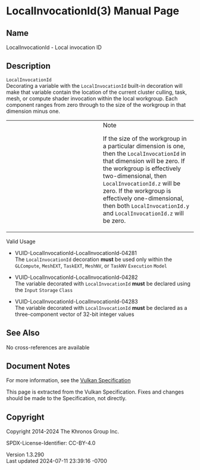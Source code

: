 # LocalInvocationId(3) Manual Page

## Name

LocalInvocationId - Local invocation ID



## <a href="#_description" class="anchor"></a>Description

`LocalInvocationId`  
Decorating a variable with the `LocalInvocationId` built-in decoration
will make that variable contain the location of the current cluster
culling, task, mesh, or compute shader invocation within the local
workgroup. Each component ranges from zero through to the size of the
workgroup in that dimension minus one.

<table>
<colgroup>
<col style="width: 50%" />
<col style="width: 50%" />
</colgroup>
<tbody>
<tr>
<td class="icon"><em></em></td>
<td class="content">Note
<p>If the size of the workgroup in a particular dimension is one, then
the <code>LocalInvocationId</code> in that dimension will be zero. If
the workgroup is effectively two-dimensional, then
<code>LocalInvocationId.z</code> will be zero. If the workgroup is
effectively one-dimensional, then both <code>LocalInvocationId.y</code>
and <code>LocalInvocationId.z</code> will be zero.</p></td>
</tr>
</tbody>
</table>

Valid Usage

- <a href="#VUID-LocalInvocationId-LocalInvocationId-04281"
  id="VUID-LocalInvocationId-LocalInvocationId-04281"></a>
  VUID-LocalInvocationId-LocalInvocationId-04281  
  The `LocalInvocationId` decoration **must** be used only within the
  `GLCompute`, `MeshEXT`, `TaskEXT`, `MeshNV`, or `TaskNV` `Execution`
  `Model`

- <a href="#VUID-LocalInvocationId-LocalInvocationId-04282"
  id="VUID-LocalInvocationId-LocalInvocationId-04282"></a>
  VUID-LocalInvocationId-LocalInvocationId-04282  
  The variable decorated with `LocalInvocationId` **must** be declared
  using the `Input` `Storage` `Class`

- <a href="#VUID-LocalInvocationId-LocalInvocationId-04283"
  id="VUID-LocalInvocationId-LocalInvocationId-04283"></a>
  VUID-LocalInvocationId-LocalInvocationId-04283  
  The variable decorated with `LocalInvocationId` **must** be declared
  as a three-component vector of 32-bit integer values

## <a href="#_see_also" class="anchor"></a>See Also

No cross-references are available

## <a href="#_document_notes" class="anchor"></a>Document Notes

For more information, see the <a
href="https://registry.khronos.org/vulkan/specs/1.3-extensions/html/vkspec.html#LocalInvocationId"
target="_blank" rel="noopener">Vulkan Specification</a>

This page is extracted from the Vulkan Specification. Fixes and changes
should be made to the Specification, not directly.

## <a href="#_copyright" class="anchor"></a>Copyright

Copyright 2014-2024 The Khronos Group Inc.

SPDX-License-Identifier: CC-BY-4.0

Version 1.3.290  
Last updated 2024-07-11 23:39:16 -0700
